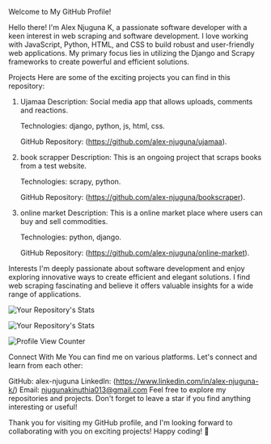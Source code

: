 Welcome to My GitHub Profile!

Hello there! I'm Alex Njuguna K, a passionate software developer with a keen interest in web scraping and software development. I love working with JavaScript, Python, HTML, and CSS to build robust and user-friendly web applications. My primary focus lies in utilizing the Django and Scrapy frameworks to create powerful and efficient solutions.

Projects
Here are some of the exciting projects you can find in this repository:

1. Ujamaa
    Description: Social media app that allows uploads, comments and reactions.
    
    Technologies: django, python, js, html, css.
    
    GitHub Repository: (https://github.com/alex-njuguna/ujamaa).

2. book scrapper
    Description: This is an ongoing project that scraps books from a test website.
    
    Technologies: scrapy, python.
    
    GitHub Repository: (https://github.com/alex-njuguna/bookscraper).

3. online market
    Description: This is a online market place where users can buy and sell commodities.
    
    Technologies: python, django.
    
    GitHub Repository: (https://github.com/alex-njuguna/online-market).


Interests
I'm deeply passionate about software development and enjoy exploring innovative ways to create efficient and elegant solutions. I find web scraping fascinating and believe it offers valuable insights for a wide range of applications.

![Your Repository's Stats](https://github-readme-stats.vercel.app/api?username=alex-njuguna&show_icons=true)

![Your Repository's Stats](https://github-readme-stats.vercel.app/api/top-langs/?username=alex-njuguna&theme=blue-green)

![Profile View Counter](https://komarev.com/ghpvc/?username=alex-njuguna)







Connect With Me
You can find me on various platforms. Let's connect and learn from each other:

GitHub: alex-njuguna
LinkedIn: (https://www.linkedin.com/in/alex-njuguna-k/)
Email: njugunakinuthia013@gmail.com
Feel free to explore my repositories and projects. Don't forget to leave a star if you find anything interesting or useful!

Thank you for visiting my GitHub profile, and I'm looking forward to collaborating with you on exciting projects! Happy coding! 🚀
